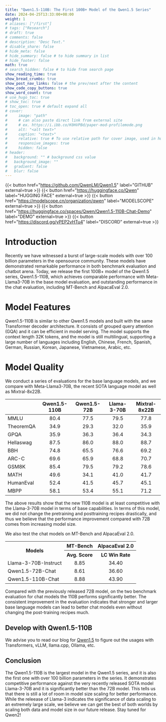 ```yaml
---
title: "Qwen1.5-110B: The First 100B+ Model of the Qwen1.5 Series"
date: 2024-04-25T13:33:00+08:00
weight: 1
# aliases: ["/first"]
# tags: ["Research"]
# draft: true
# comments: false
# description: "Desc Text."
# disable_share: false
# hide_meta: false
# hide_summary: false # to hide summary in list
# hide_footer: false
math: true
# search_hidden: false # to hide from search page
show_reading_time: true
show_bread_crumbs: true
show_post_nav_links: false # the prev/next after the content
show_code_copy_buttons: true
show_word_count: true
# use_hugo_toc: true
# show_toc: true
# toc_open: true # default expand all
# cover:
#     image: "path"
#     # can also paste direct link from external site
#     # ex. https://i.ibb.co/K0HVPBd/paper-mod-profilemode.png
#     alt: "<alt text>"
#     caption: "<text>"
#     relative: true # To use relative path for cover image, used in hugo Page-bundles
#     responsive_images: true
#     hidden: false
# header:
#   background: "" # background css value
#   background_image: ""
#   gradient: false
#   blur: false
---
```

{{< button href="https://github.com/QwenLM/Qwen1.5" label="GITHUB" external=true >}}
{{< button href="https://huggingface.co/Qwen" label="HUGGING FACE" external=true >}}
{{< button href="https://modelscope.cn/organization/qwen" label="MODELSCOPE" external=true >}}
{{< button href="https://huggingface.co/spaces/Qwen/Qwen1.5-110B-Chat-Demo" label="DEMO" external=true >}}
{{< button href="https://discord.gg/yPEP2vHTu4" label="DISCORD" external=true >}}

# Introduction


Recently we have witnessed a burst of large-scale models with over 100 billion parameters in the opensource community. These models have demonstrated remarkable performance in both benchmark evaluation and chatbot arena. Today, we release the first 100B+ model of the Qwen1.5 series, Qwen1.5-110B, which achieves comparable performance with Meta-Llama3-70B in the base model evaluation, and outstanding performance in the chat evaluation, including MT-Bench and AlpacaEval 2.0. 


# Model Features
Qwen1.5-110B is similar to other Qwen1.5 models and built with the same Transformer decoder architecture. It consists of grouped query attention (GQA) and it can be efficient in model serving. The model supports the context length 32K tokens, and the model is still multilingual, supporting a large number of languages including English, Chinese, French, Spanish, German, Russian, Korean, Japanese, Vietnamese, Arabic, etc. 

# Model Quality

We conduct a series of evaluations for the base language models, and we compare with Meta-Llama3-70B, the recent SOTA language model as well as Mixtral-8x22B. 

|    | Qwen1.5-110B | Qwen1.5-72B | Llama-3-70B | Mixtral-8x22B  |
| :----------- | :--: | :--: | :----: | :---: |
| MMLU   | 80.4 |   77.5    | 79.5 | 77.8 |
| TheoremQA | 34.9 |  29.3  | 32.0 | 35.9 |
| GPQA | 35.9 |   36.3    | 36.4 | 34.3 |
| Hellaswag  | 87.5 |  86.0  | 88.0 |  88.7 | 
| BBH  | 74.8 |  65.5  | 76.6 | 69.2 |
| ARC-C  | 69.6 |  65.9  | 68.8 | 70.7 | 
| GSM8K  | 85.4 |  79.5  | 79.2 | 78.6 |
| MATH  | 49.6 |  34.1  | 41.0 | 41.7 |
| HumanEval  | 52.4 |  41.5  | 45.7 | 45.1 |
| MBPP  | 58.1 |  53.4  | 55.1 | 71.2 | 

The above results show that the new 110B model is at least competitive with the Llama-3-70B model in terms of base capabilities. In terms of this model, we did not change the pretraining and posttraining recipes drastically, and thus we believe that the performance improvement compared with 72B comes from increasing model size. 

We also test the chat models on MT-Bench and AlpacaEval 2.0. 

<table>
    <tr>
        <th rowspan="2" align="center">Models</th>
        <th colspan="1" align="center">MT-Bench</th>
        <th colspan="1" align="center">AlpacaEval 2.0</th>
    </tr>
    <tr>
        <th align="center">Avg. Score</th><th align="center">LC Win Rate</th>
    </tr>
    <tr>
        <td>Llama-3-70B-Instruct</td>
        <td align="center">8.85</td>
        <td align="center">34.40</td>
    </tr>
    <tr>
        <td>Qwen1.5-72B-Chat</td>
        <td align="center">8.61</td>
        <td align="center">36.60</td>
    </tr>
    <tr>
        <td>Qwen1.5-110B-Chat</td>
        <td align="center">8.88</td>
        <td align="center">43.90</td>
    </tr>
</table>

Compared with the previously released 72B model, on the two benchmark evaluation for chat models the 110B performs significantly better. The consistent improvement in the evaluation indicates that stronger and larger base language models can lead to better chat models even without changing the post-training recipes much.


## Develop with Qwen1.5-110B

We advise you to read our blog for [Qwen1.5](https://qwenlm.github.io/blog/qwen1.5/) to figure out the usages with Transformers, vLLM, llama.cpp, Ollama, etc. 


## Conclusion

The Qwen1.5-110B is the largest model in the Qwen1.5 series, and it is also the first one with over 100 billion parameters in the series. It demonstrates competitive performance against the very recently released SOTA model Llama-3-70B and it is significantly better than the 72B model. This tells us that there is still a lot of room in model size scaling for better performance. While the releease of Llama-3 indicates the significance of data scaling to an extremely large scale, we believe we can get the best of both worlds by scaling both data and model size in our future release. Stay tuned for Qwen2! 



